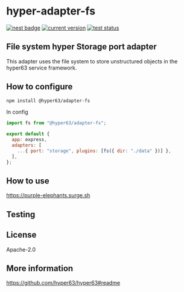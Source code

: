 # hyper-adapter-fs

[![nest badge](https://nest.land/badge.svg)](https://nest.land/package/hyper-adapter-fs)
[![current version](https://img.shields.io/github/tag/hyper63/hyper-adapter-fs)](https://github.com/hyper63/hyper-adapter-fs/tags/)
[![test status](https://github.com/hyper63/hyper-adapter-fs/workflows/.github/workflows/test.yml/badge.svg)](https://github.com/hyper63/hyper-adapter-fs/actions/workflows/test.yml)

## File system hyper Storage port adapter

This adapter uses the file system to store unstructured objects in the hyper63
service framework.

## How to configure

```sh
npm install @hyper63/adapter-fs
```

In config

```js
import fs from "@hyper63/adapter-fs";

export default {
  app: express,
  adapters: [
    ...{ port: "storage", plugins: [fs({ dir: "./data" })] },
  ],
};
```

## How to use

https://purple-elephants.surge.sh

## Testing

## License

Apache-2.0

## More information

https://github.com/hyper63/hyper63#readme
